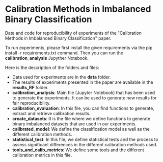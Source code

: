 # Calibration Methods in Imbalanced Binary Classification

Data and code for reproducibility of experiments of the "Calibration Methods in Imbalanced Binary Classification" paper.

To run experiments, please first install the given requirements via the pip install -r requirements.txt command. Then you can run the **calibration_analysis** Jupyther Notebook.

Here is the description of the folders and files:
* Data used for experiments are in the **data** folder.
* The results of experiments presented in the paper are available in the **results_RF** folder.
* **calibration_analysis**: Main file (Jupyter Notebook) that has been used to generate the experiments. It can be used to generate new results for fair reproducibility.
* **calibration_evaluation**: In this file, you can find functions to generate, extract and retrieve calibration results.
* **create_datasets**: It is the file where we define functions to generate binary imbalanced datasets that are used in our experiments.
* **calibrated_model**: We define the classification model as well as the different calibration methods.
* **statistical_test**: In this file, we define statistical tests and the process to assess significant differences in the different calibration methods used.
* **tools_and_calib_metrics**: We define some tools and the different calibration metrics in this file.
